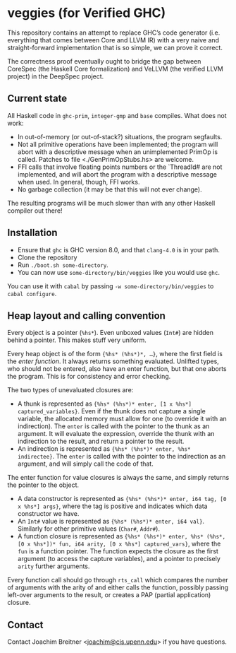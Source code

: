 veggies (for Verified GHC)
==========================

This repository contains an attempt to replace GHC’s code generator (i.e.
everything that comes between Core and LLVM IR) with a very naive and
straight-forward implementation that is so simple, we can prove it correct.

The correctness proof eventually ought to bridge the gap between CoreSpec (the
Haskell Core formalization) and VeLLVM (the verified LLVM project) in the
DeepSpec project.

Current state
-------------

All Haskell code in `ghc-prim`, `integer-gmp` and `base` compiles. What does
not work:

 * In out-of-memory (or out-of-stack?) situations, the program segfaults.
 * Not all primitive operations have been implemented; the program will abort
   with a descriptive message when an unimplemented PrimOp is called. Patches
   to file <./GenPrimOpStubs.hs> are welcome.
 * FFI calls that involve floating points numbers or the `ThreadId# are not
   implemented, and will abort the program with a descriptive message when used.
   In general, though, FFI works.
 * No garbage collection (it may be that this will not ever change).

The resulting programs will be much slower than with any other Haskell compiler
out there!

Installation
------------

 * Ensure that `ghc` is GHC version 8.0, and that `clang-4.0` is in your path.
 * Clone the repository
 * Run `./boot.sh some-directory`.
 * You can now use `some-directory/bin/veggies` like you would use `ghc`.

You can use it with `cabal` by passing `-w some-directory/bin/veggies` to
`cabal configure`.

Heap layout and calling convention
----------------------------------

Every object is a pointer (`%hs*`). Even unboxed values (`Int#`) are hidden
behind a pointer. This makes stuff very uniform.

Every heap object is of the form `{%hs* (%hs*)*, …}`, where the first field is
the *enter function*. It always returns something evaluated. Unlifted types,
who should not be entered, also have an enter function, but that one aborts the
program. This is for consistency and error checking.

The two types of unevaluated closures are:

 * A thunk is represented as `{%hs* (%hs*)* enter, [1 x %hs*] captured_variables}`.
   Even if the thunk does not capture a single variable, the allocated memory
   must allow for one (to override it with an indirection).
   The `enter` is called with the pointer to the thunk as an argument. It will
   evaluate the expression, override the thunk with an indirection to the
   result, and return a pointer to the result.
 * An indirection is represented as `{%hs* (%hs*)* enter, %hs* indirectee}`.
   The `enter` is called with the pointer to the indirection as an argument,
   and will simply call the code of that.

The enter function for value closures is always the same, and simply returns
the pointer to the object.

 * A data constructor is represented as `{%hs* (%hs*)* enter, i64 tag, [0 x
   %hs*] args}`, where the tag is positive and indicates which data constructor
   we have.
 * An `Int#` value is represented as `{%hs* (%hs*)* enter, i64 val}`. Similarly
   for other primitive values (`Char#`, `Addr#`).
 * A function closure is represented as `{%hs* (%hs*)* enter, %hs* (%hs*, [0 x
   %hs*])* fun, i64 arity, [0 x %hs*] captured_vars}`, where the `fun` is a
   function pointer. The function expects the closure as the first argument (to
   access the capture variables), and a pointer to precisely `arity` further
   arguments.

Every function call should go through `rts_call` which compares the number of
arguments with the arity of and either calls the function, possibly passing
left-over arguments to the result, or creates a PAP (partial application)
closure.


Contact
-------

Contact Joachim Breitner <<joachim@cis.upenn.edu>> if you have questions.
